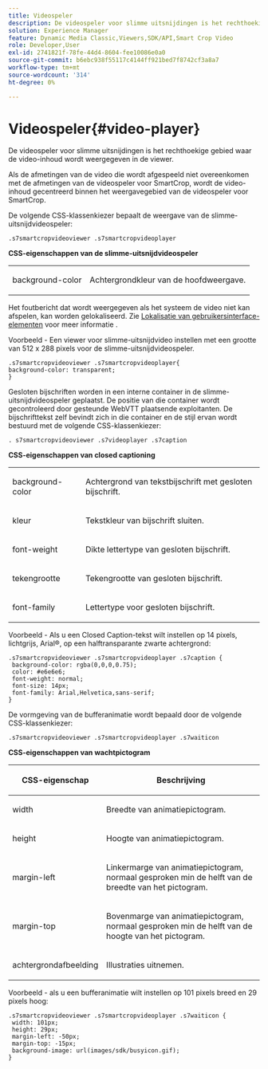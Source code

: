 ```yaml
---
title: Videospeler
description: De videospeler voor slimme uitsnijdingen is het rechthoekige gebied waar de video-inhoud wordt weergegeven in de viewer.
solution: Experience Manager
feature: Dynamic Media Classic,Viewers,SDK/API,Smart Crop Video
role: Developer,User
exl-id: 2741821f-78fe-44d4-8604-fee10086e0a0
source-git-commit: b6ebc938f55117c4144ff921bed7f8742cf3a8a7
workflow-type: tm+mt
source-wordcount: '314'
ht-degree: 0%

---
```


# Videospeler{#video-player}

De videospeler voor slimme uitsnijdingen is het rechthoekige gebied waar de video-inhoud wordt weergegeven in de viewer.

<!--<a id="section_061E550C1C1D4DB2BD663A898895B38C"></a>-->

Als de afmetingen van de video die wordt afgespeeld niet overeenkomen met de afmetingen van de videospeler voor SmartCrop, wordt de video-inhoud gecentreerd binnen het weergavegebied van de videospeler voor SmartCrop.

De volgende CSS-klassenkiezer bepaalt de weergave van de slimme-uitsnijdvideospeler:

```
.s7smartcropvideoviewer .s7smartcropvideoplayer
```

**CSS-eigenschappen van de slimme-uitsnijdvideospeler**

<table id="table_C48C56E696304C9BAFEE71BA9EA9A174"> 
 <tbody> 
  <tr> 
   <td colname="col1"> <p> <span class="codeph"> background-color </span> </p> </td> 
   <td colname="col2"> <p>Achtergrondkleur van de hoofdweergave. </p> </td> 
  </tr> 
 </tbody> 
</table>

Het foutbericht dat wordt weergegeven als het systeem de video niet kan afspelen, kan worden gelokaliseerd. Zie [Lokalisatie van gebruikersinterface-elementen](../../../c-html5-aem-asset-viewers/c-html5-aem-smartcropvideo/r-html5-aem-smartcropvideo-viewer-localization.md#concept-1d5ca2d8480f4064a51eddba13940aad) voor meer informatie .

Voorbeeld - Een viewer voor slimme-uitsnijdvideo instellen met een grootte van 512 x 288 pixels voor de slimme-uitsnijdvideospeler.

```
.s7smartcropvideoviewer .s7smartcropvideoplayer{ 
background-color: transparent; 
}
```

Gesloten bijschriften worden in een interne container in de slimme-uitsnijdvideospeler geplaatst. De positie van die container wordt gecontroleerd door gesteunde WebVTT plaatsende exploitanten. De bijschrifttekst zelf bevindt zich in die container en de stijl ervan wordt bestuurd met de volgende CSS-klassenkiezer:

`. s7smartcropvideoviewer .s7videoplayer .s7caption`

**CSS-eigenschappen van closed captioning**

<table id="table_960E0D4FB91748FF9FC73C925B81879C"> 
 <tbody> 
  <tr> 
   <td colname="col1"> <p> <span class="codeph"> background-color </span> </p> </td> 
   <td colname="col2"> <p>Achtergrond van tekstbijschrift met gesloten bijschrift. </p> </td> 
  </tr> 
  <tr> 
   <td colname="col1"> <p> <span class="codeph"> kleur </span> </p> </td> 
   <td colname="col2"> <p>Tekstkleur van bijschrift sluiten. </p> </td> 
  </tr> 
  <tr> 
   <td colname="col1"> <p> <span class="codeph"> font-weight </span> </p> </td> 
   <td colname="col2"> <p> Dikte lettertype van gesloten bijschrift. </p> </td> 
  </tr> 
  <tr> 
   <td colname="col1"> <p> <span class="codeph"> tekengrootte </span> </p> </td> 
   <td colname="col2"> <p> Tekengrootte van gesloten bijschrift. </p> </td> 
  </tr> 
  <tr> 
   <td colname="col1"> <p> <span class="codeph"> font-family </span> </p> </td> 
   <td colname="col2"> <p>Lettertype voor gesloten bijschrift. </p> </td> 
  </tr> 
 </tbody> 
</table>

Voorbeeld - Als u een Closed Caption-tekst wilt instellen op 14 pixels, lichtgrijs, Arial®, op een halftransparante zwarte achtergrond:

```
.s7smartcropvideoviewer .s7smartcropvideoplayer .s7caption { 
 background-color: rgba(0,0,0,0.75); 
 color: #e6e6e6; 
 font-weight: normal; 
 font-size: 14px; 
 font-family: Arial,Helvetica,sans-serif; 
}
```

De vormgeving van de bufferanimatie wordt bepaald door de volgende CSS-klassenkiezer:

```
.s7smartcropvideoviewer .s7smartcropvideoplayer .s7waiticon
```

**CSS-eigenschappen van wachtpictogram**

<table id="table_8DB41A0FF2A746F78B763564C4F3EBE0"> 
 <thead> 
  <tr> 
   <th colname="col1" class="entry"> <p>CSS-eigenschap </p> </th> 
   <th colname="col2" class="entry"> <p>Beschrijving </p> </th> 
  </tr> 
 </thead>
 <tbody> 
  <tr> 
   <td colname="col1"> <p> <span class="codeph"> width </span> </p> </td> 
   <td colname="col2"> <p> Breedte van animatiepictogram. </p> </td> 
  </tr> 
  <tr> 
   <td colname="col1"> <p> <span class="codeph"> height </span> </p> </td> 
   <td colname="col2"> <p> Hoogte van animatiepictogram. </p> </td> 
  </tr> 
  <tr> 
   <td colname="col1"> <p> <span class="codeph"> margin-left </span> </p> </td> 
   <td colname="col2"> <p> Linkermarge van animatiepictogram, normaal gesproken min de helft van de breedte van het pictogram. </p> </td> 
  </tr> 
  <tr> 
   <td colname="col1"> <p> <span class="codeph"> margin-top </span> </p> </td> 
   <td colname="col2"> <p> Bovenmarge van animatiepictogram, normaal gesproken min de helft van de hoogte van het pictogram. </p> </td> 
  </tr> 
  <tr> 
   <td colname="col1"> <p> <span class="codeph"> achtergrondafbeelding </span> </p> </td> 
   <td colname="col2"> <p> Illustraties uitnemen. </p> </td> 
  </tr> 
 </tbody> 
</table>

Voorbeeld - als u een bufferanimatie wilt instellen op 101 pixels breed en 29 pixels hoog:

```
.s7smartcropvideoviewer .s7smartcropvideoplayer .s7waiticon { 
 width: 101px; 
 height: 29px; 
 margin-left: -50px; 
 margin-top: -15px; 
 background-image: url(images/sdk/busyicon.gif); 
}
```
